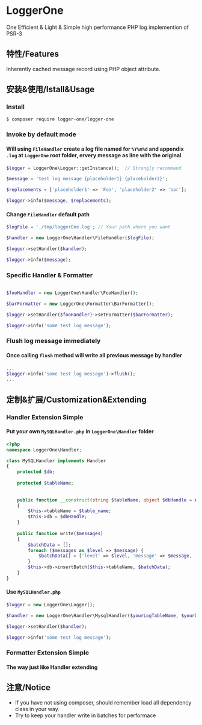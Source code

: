 # LoggerOne
One Efficient & Light & Simple high performance PHP log implemention of PSR-3

## 特性/Features
Inherently cached message record using PHP object attribute.

## 安装&使用/Istall&Usage
### Install

```shell
$ composer require logger-one/logger-one
```

### Invoke by default mode 
#### Will using `FileHandler` create a log file named for `%Y%m%d` and appendix `.log` at `LoggerOne` root folder, ervery message as line with the original

```php
$logger = LoggerOne\Logger::getInstance();  // Strongly recommend

$message = 'test log message {placeholder1} {placeholder2}';

$replacements = ['placeholder1' => 'Foo', 'placeholder2' => 'bar'];

$logger->info($message, $replacements);
```
#### Change `FileHandler` default path

```php
$logFile = './tmp/loggerOne.log'; // Your path where you want

$handler = new LoggerOne\Handler\FileHandler($logFile);

$logger->setHandler($handler);

$logger->info($message);
```

### Specific Handler & Formatter

```php

$fooHandler = new LoggerOne\Handler\FooHandler();

$barFormatter = new LoggerOne\Formatter\BarFormatter();

$logger->setHandler($fooHandler)->setFormatter($barFormatter);

$logger->info('some test log message');
```

### Flush log message immediately
#### Once calling `flush` method will write all previous message by handler

```php
...
$logger->info('some test log message')->flush();
...
```

## 定制&扩展/Customization&Extending

### Handler Extension Simple
#### Put your own `MySQLHandler.php` in `LoggerOne\Handler` folder 

```php
<?php
namespace LoggerOne\Handler;

class MySQLHandler implements Handler
{
    protected $db;
    
    protected $tableName;
    
    
    public function __construct(string $tableName, object $dbHandle = null)
    {
        $this->tableName = $table_name;
        $this->db = $dbHandle;
    }
    
    public function write($messages)
    {
        $batchData = [];
        foreach ($messages as $level => $message) {
            $batchData[] = ['level' => $level, 'message' => $message, 'created' => time()];
        }
        $this->db->insertBatch($this->tableName, $batchData);
    }
}
```

#### Use `MySQLHandler.php`

```php
$logger = new LoggerOne\Logger();

$handler = new LoggerOne\Handler\MysqlHandler($yourLogTableName, $yourDbHandle);

$logger->setHandler($handler);

$logger->info('some test log message');
```

### Formatter Extension Simple
#### The way just like Handler extending

## 注意/Notice
- If you have not using composer, should remember load all dependency class in your way.
- Try to keep your handler write in batches for performace
